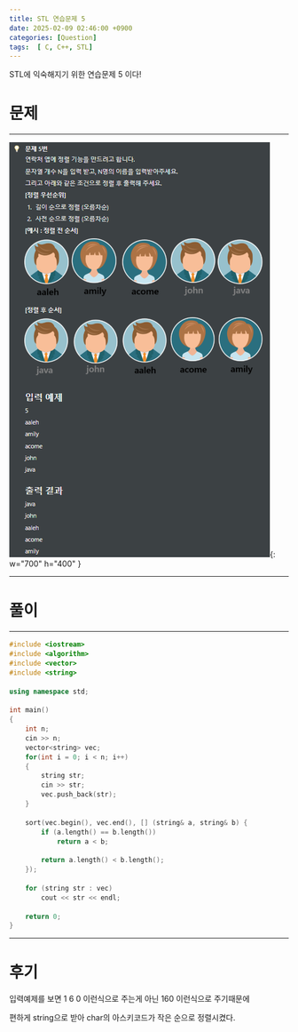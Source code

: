 ```yaml
---
title: STL 연습문제 5
date: 2025-02-09 02:46:00 +0900
categories: [Question]  
tags:  [ C, C++, STL]
---
```


STL에 익숙해지기 위한 연습문제 5 이다!

# 문제   
---------------------------------------
![Desktop View](/assets/img/stl5.png){: w="700" h="400" }

---------------------------------------

# 풀이
---------------------------------------
```c++
#include <iostream>
#include <algorithm>
#include <vector>
#include <string>

using namespace std;

int main()
{
    int n;
    cin >> n;
    vector<string> vec;
    for(int i = 0; i < n; i++)
    {
        string str;
        cin >> str;
        vec.push_back(str);
    }
    
    sort(vec.begin(), vec.end(), [] (string& a, string& b) {
        if (a.length() == b.length())
            return a < b;
        
        return a.length() < b.length();
    });
    
    for (string str : vec)
        cout << str << endl;
    
    return 0;
}
````

---------------------------------------

# 후기

입력예제를 보면 1 6 0 이런식으로 주는게 아닌 160 이런식으로 주기때문에

편하게 string으로 받아 char의 아스키코드가 작은 순으로 정렬시켰다.
